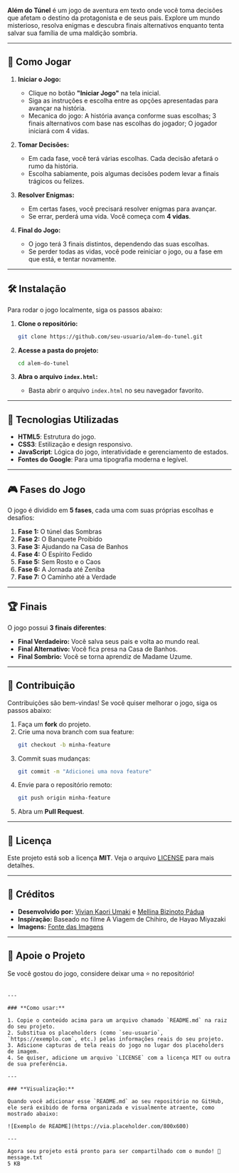 **Além do Túnel** é um jogo de aventura em texto onde você toma decisões que afetam o destino da protagonista e de seus pais. Explore um mundo misterioso, resolva enigmas e descubra finais alternativos enquanto tenta salvar sua família de uma maldição sombria.

---

## 🚀 Como Jogar

1. **Iniciar o Jogo:**
   - Clique no botão **"Iniciar Jogo"** na tela inicial.
   - Siga as instruções e escolha entre as opções apresentadas para avançar na história.
   - Mecanica do jogo: A história avança conforme suas escolhas; 3 finais alternativos com base nas escolhas do jogador; O jogador iniciará com 4 vidas.

2. **Tomar Decisões:**
   - Em cada fase, você terá várias escolhas. Cada decisão afetará o rumo da história.
   - Escolha sabiamente, pois algumas decisões podem levar a finais trágicos ou felizes.

3. **Resolver Enigmas:**
   - Em certas fases, você precisará resolver enigmas para avançar.
   - Se errar, perderá uma vida. Você começa com **4 vidas**.

4. **Final do Jogo:**
   - O jogo terá 3 finais distintos, dependendo das suas escolhas.
   - Se perder todas as vidas, você pode reiniciar o jogo, ou a fase em que está, e tentar novamente.

---

## 🛠️ Instalação

Para rodar o jogo localmente, siga os passos abaixo:

1. **Clone o repositório:**
   ```bash
   git clone https://github.com/seu-usuario/alem-do-tunel.git
   ```

2. **Acesse a pasta do projeto:**
   ```bash
   cd alem-do-tunel
   ```

3. **Abra o arquivo `index.html`:**
   - Basta abrir o arquivo `index.html` no seu navegador favorito.

---

## 🎨 Tecnologias Utilizadas

- **HTML5**: Estrutura do jogo.
- **CSS3**: Estilização e design responsivo.
- **JavaScript**: Lógica do jogo, interatividade e gerenciamento de estados.
- **Fontes do Google**: Para uma tipografia moderna e legível.

---

## 🎮 Fases do Jogo

O jogo é dividido em **5 fases**, cada uma com suas próprias escolhas e desafios:

1. **Fase 1:** O túnel das Sombras
2. **Fase 2:** O Banquete Proibido
3. **Fase 3:** Ajudando na Casa de Banhos
4. **Fase 4:** O Espírito Fedido
5. **Fase 5:** Sem Rosto e o Caos
6. **Fase 6:** A Jornada até Zeniba
7. **Fase 7:** O Caminho até a Verdade

---

## 🏆 Finais

O jogo possui **3 finais diferentes**:
- **Final Verdadeiro:** Você salva seus pais e volta ao mundo real.
- **Final Alternativo:** Você fica presa na Casa de Banhos.
- **Final Sombrio:** Você se torna aprendiz de Madame Uzume.

---


## 📝 Contribuição

Contribuições são bem-vindas! Se você quiser melhorar o jogo, siga os passos abaixo:

1. Faça um **fork** do projeto.
2. Crie uma nova branch com sua feature:
   ```bash
   git checkout -b minha-feature
   ```
3. Commit suas mudanças:
   ```bash
   git commit -m "Adicionei uma nova feature"
   ```
4. Envie para o repositório remoto:
   ```bash
   git push origin minha-feature
   ```
5. Abra um **Pull Request**.

---

## 📜 Licença

Este projeto está sob a licença **MIT**. Veja o arquivo [LICENSE](LICENSE) para mais detalhes.

---

## 👏 Créditos

- **Desenvolvido por:** [Vivian Kaori Umaki](https://github.com/vivikari) e [Mellina Bizinoto Pádua](https://github.com/Mellina-ship-it)
- **Inspiração:** Baseado no filme A Viagem de Chihiro, de Hayao Miyazaki
- **Imagens:** [Fonte das Imagens](https://exemplo.com)

---

## 🌟 Apoie o Projeto

Se você gostou do jogo, considere deixar uma ⭐ no repositório!

```

---

### **Como usar:**

1. Copie o conteúdo acima para um arquivo chamado `README.md` na raiz do seu projeto.
2. Substitua os placeholders (como `seu-usuario`, `https://exemplo.com`, etc.) pelas informações reais do seu projeto.
3. Adicione capturas de tela reais do jogo no lugar dos placeholders de imagem.
4. Se quiser, adicione um arquivo `LICENSE` com a licença MIT ou outra de sua preferência.

---

### **Visualização:**

Quando você adicionar esse `README.md` ao seu repositório no GitHub, ele será exibido de forma organizada e visualmente atraente, como mostrado abaixo:

![Exemplo de README](https://via.placeholder.com/800x600)

---

Agora seu projeto está pronto para ser compartilhado com o mundo! 🚀
message.txt
5 KB
